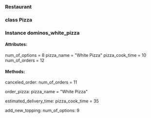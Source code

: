 ### Restaurant
### class Pizza
### Instance dominos_white_pizza

#### Attributes:

num_of_options = 8
pizza_name = "White Pizza"
pizza_cook_time = 10
num_of_orders = 12

#### Methods:

canceled_order: num_of_orders = 11

order_pizza: pizza_name = "White Pizza"

estimated_delivery_time: pizza_cook_time = 35

add_new_topping: num_of_options: 9
